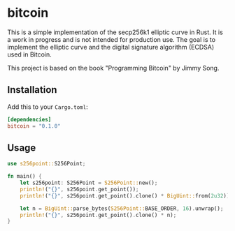 # bitcoin

This is a simple implementation of the secp256k1 elliptic curve in Rust. It is a work in progress and is not intended for production use. The goal is to implement the elliptic curve and the digital signature algorithm (ECDSA) used in Bitcoin.

This project is based on the book "Programming Bitcoin" by Jimmy Song.

## Installation

Add this to your `Cargo.toml`:

```toml
[dependencies]
bitcoin = "0.1.0"
```

## Usage

```rust
use s256point::S256Point;

fn main() {
    let s256point: S256Point = S256Point::new();
    println!("{}", s256point.get_point());
    println!("{}", s256point.get_point().clone() * BigUint::from(2u32));

    let n = BigUint::parse_bytes(S256Point::BASE_ORDER, 16).unwrap();
    println!("{}", s256point.get_point().clone() * n);
}
```
